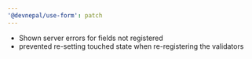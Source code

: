 ```yaml
---
'@devnepal/use-form': patch
---
```


- Shown server errors for fields not registered
- prevented re-setting touched state when re-registering the validators

